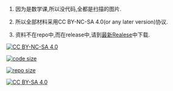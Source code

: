 <!--
 * @Github: https://github.com/Certseeds/MA212_2018F
 * @Organization: SUSTech
 * @Author: nanoseeds
 * @Date: 2020-09-06 11:50:36
 * @LastEditors: nanoseeds
 * @LastEditTime: 2021-04-17 11:48:51
 * @License: CC-BY-NC-SA_V4_0 or any later version 
 -->

1. 因为是数学课,所以没代码,全都是扫描的图片.

2. 所以全部材料采用CC BY-NC-SA 4.0(or any later version)协议.

3. 资料不在repo中,而在release中,请到[最新Realese](https://github.com/Certseeds/MA212_2018F/releases/latest)中下载.

[![CC BY-NC-SA 4.0](https://img.shields.io/badge/License-CC%20BY--NC--SA%204.0-orange)][cc_by_nc_sa_4_0]  

[![code size](https://img.shields.io/github/languages/code-size/Certseeds/MA212_2018F?color=%230099CC)]() 

[![repo size](https://img.shields.io/github/repo-size/Certseeds/MA212_2018F?color=%23CC9900)]()

[![CC BY-SA 4.0][cc_by_nc_sa_4_0_image]][cc_by_nc_sa_4_0]

[cc_by_nc_sa_4_0]: https://creativecommons.org/licenses/by-nc-sa/4.0/

[cc_by_nc_sa_4_0_image]: https://licensebuttons.net/l/by-nc-sa/4.0/88x31.png
